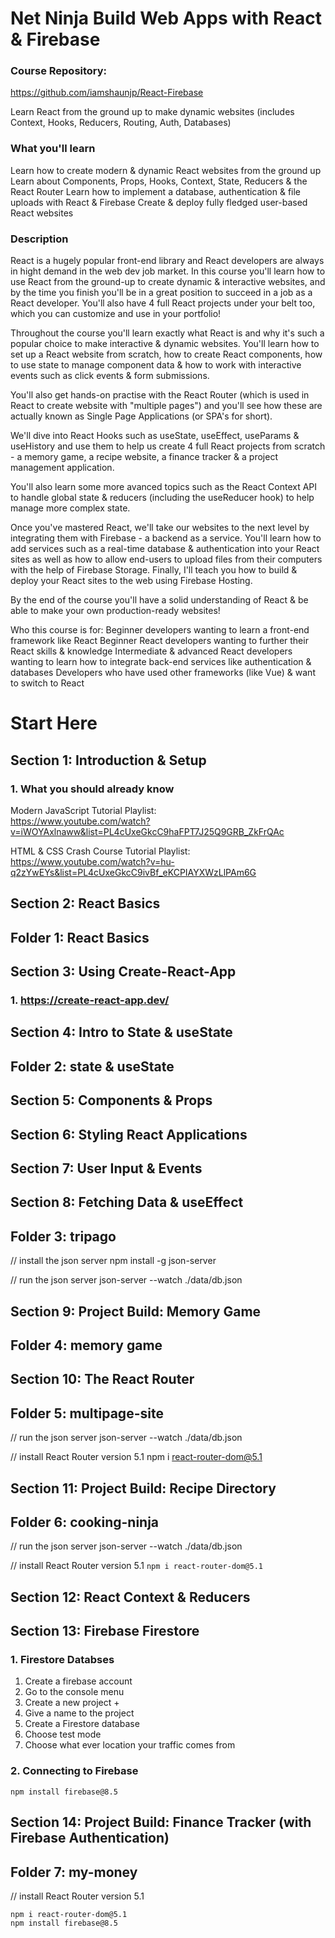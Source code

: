 # Net Ninja Build Web Apps with React & Firebase

### Course Repository:

https://github.com/iamshaunjp/React-Firebase

Learn React from the ground up to make dynamic websites (includes Context, Hooks, Reducers, Routing, Auth, Databases)

### What you'll learn

Learn how to create modern & dynamic React websites from the ground up
Learn about Components, Props, Hooks, Context, State, Reducers & the React Router
Learn how to implement a database, authentication & file uploads with React & Firebase
Create & deploy fully fledged user-based React websites

### Description

React is a hugely popular front-end library and React developers are always in hight demand in the web dev job market. In this course you'll learn how to use React from the ground-up to create dynamic & interactive websites, and by the time you finish you'll be in a great position to succeed in a job as a React developer. You'll also have 4 full React projects under your belt too, which you can customize and use in your portfolio!

Throughout the course you'll learn exactly what React is and why it's such a popular choice to make interactive & dynamic websites. You'll learn how to set up a React website from scratch, how to create React components, how to use state to manage component data & how to work with interactive events such as click events & form submissions.

You'll also get hands-on practise with the React Router (which is used in React to create website with "multiple pages") and you'll see how these are actually known as Single Page Applications (or SPA's for short).

We'll dive into React Hooks such as useState, useEffect, useParams & useHistory and use them to help us create 4 full React projects from scratch - a memory game, a recipe website, a finance tracker & a project management application.

You'll also learn some more avanced topics such as the React Context API to handle global state & reducers (including the useReducer hook) to help manage more complex state.

Once you've mastered React, we'll take our websites to the next level by integrating them with Firebase - a backend as a service. You'll learn how to add services such as a real-time database & authentication into your React sites as well as how to allow end-users to upload files from their computers with the help of Firebase Storage. Finally, I'll teach you how to build & deploy your React sites to the web using Firebase Hosting.

By the end of the course you'll have a solid understanding of React & be able to make your own production-ready websites!

Who this course is for:
Beginner developers wanting to learn a front-end framework like React
Beginner React developers wanting to further their React skills & knowledge
Intermediate & advanced React developers wanting to learn how to integrate back-end services like authentication & databases
Developers who have used other frameworks (like Vue) & want to switch to React

# Start Here

## Section 1: Introduction & Setup

### 1. What you should already know

Modern JavaScript Tutorial Playlist:  
https://www.youtube.com/watch?v=iWOYAxlnaww&list=PL4cUxeGkcC9haFPT7J25Q9GRB_ZkFrQAc

HTML & CSS Crash Course Tutorial Playlist:  
https://www.youtube.com/watch?v=hu-q2zYwEYs&list=PL4cUxeGkcC9ivBf_eKCPIAYXWzLlPAm6G

## Section 2: React Basics

## Folder 1: React Basics

## Section 3: Using Create-React-App

### 1. https://create-react-app.dev/

## Section 4: Intro to State & useState

## Folder 2: state & useState

## Section 5: Components & Props

## Section 6: Styling React Applications

## Section 7: User Input & Events

## Section 8: Fetching Data & useEffect

## Folder 3: tripago

// install the json server
npm install -g json-server

// run the json server
json-server --watch ./data/db.json

## Section 9: Project Build: Memory Game

## Folder 4: memory game

## Section 10: The React Router

## Folder 5: multipage-site

// run the json server
json-server --watch ./data/db.json

// install React Router version 5.1
npm i react-router-dom@5.1

## Section 11: Project Build: Recipe Directory

## Folder 6: cooking-ninja

// run the json server
json-server --watch ./data/db.json

// install React Router version 5.1
`npm i react-router-dom@5.1`

## Section 12: React Context & Reducers

## Section 13: Firebase Firestore

### 1. Firestore Databses

1. Create a firebase account
2. Go to the console menu
3. Create a new project +
4. Give a name to the project
5. Create a Firestore database
6. Choose test mode
7. Choose what ever location your traffic comes from

### 2. Connecting to Firebase

`npm install firebase@8.5`

## Section 14: Project Build: Finance Tracker (with Firebase Authentication)

## Folder 7: my-money

// install React Router version 5.1

```
npm i react-router-dom@5.1
npm install firebase@8.5
```
